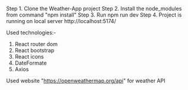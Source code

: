 Step 1. Clone the Weather-App project
Step 2. Install the node_modules from command "npm install"
Step 3. Run npm run dev
Step 4. Project is running on local server http://localhost:5174/


Used technologies:-
1. React router dom
2. React bootstrap
3. React icons
4. DateFormate
5. Axios

Used website "https://openweathermap.org/api" for weather API


